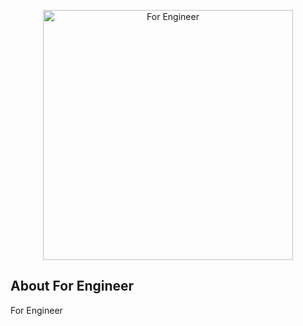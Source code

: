 <p align="center"><a href="https://for-engineer.net/ar" target="_blank"><img src="https://for-engineer.net/asset/img/logo2.png" width="400" alt="For Engineer"></a></p>



## About For Engineer

For Engineer 
